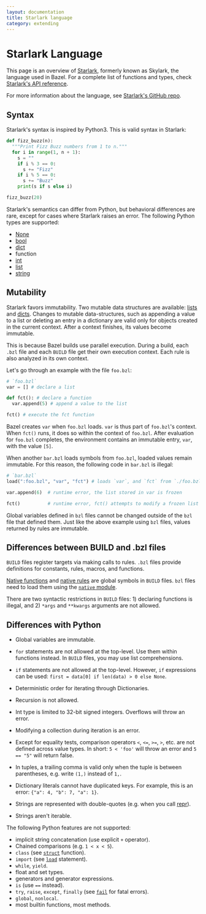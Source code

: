 ```yaml
---
layout: documentation
title: Starlark language
category: extending
---
```


# Starlark Language

<!-- [TOC] -->

This page is an overview of [Starlark](https://github.com/bazelbuild/starlark),
formerly known as Skylark, the language used in Bazel. For a complete list of
functions and types, check [Starlark's API reference](lib/skylark-overview.html).

For more information about the language, see [Starlark's GitHub repo](https://github.com/bazelbuild/starlark/).

## Syntax

Starlark's syntax is inspired by Python3. This is valid syntax in Starlark:

```python
def fizz_buzz(n):
  """Print Fizz Buzz numbers from 1 to n."""
  for i in range(1, n + 1):
    s = ""
    if i % 3 == 0:
      s += "Fizz"
    if i % 5 == 0:
      s += "Buzz"
    print(s if s else i)

fizz_buzz(20)
```

Starlark's semantics can differ from Python, but behavioral differences are
rare, except for cases where Starlark raises an error. The following Python
types are supported:

* [None](lib/globals.html#None)
* [bool](lib/bool.html)
* [dict](lib/dict.html)
* function
* [int](lib/int.html)
* [list](lib/list.html)
* [string](lib/string.html)

## Mutability

Starlark favors immutability. Two mutable data structures are available:
[lists](lib/list.html) and [dicts](lib/dict.html). Changes to mutable
data-structures, such as appending a value to a list or deleting an entry in a
dictionary are valid only for objects created in the current context. After a
context finishes, its values become immutable.

This is because Bazel builds use parallel execution. During a build, each `.bzl`
file and each `BUILD` file get their own execution context. Each rule is also
analyzed in its own context.

Let's go through an example with the file `foo.bzl`:

```python
# `foo.bzl`
var = [] # declare a list

def fct(): # declare a function
  var.append(5) # append a value to the list

fct() # execute the fct function
```

Bazel creates `var` when `foo.bzl` loads. `var` is thus part of `foo.bzl`'s
context. When `fct()` runs, it does so within the context of `foo.bzl`. After
evaluation for `foo.bzl` completes, the environment contains an immutable entry,
`var`, with the value `[5]`.

When another `bar.bzl` loads symbols from `foo.bzl`, loaded values remain
immutable. For this reason, the following code in `bar.bzl` is illegal:

```python
# `bar.bzl`
load(":foo.bzl", "var", "fct") # loads `var`, and `fct` from `./foo.bzl`

var.append(6)  # runtime error, the list stored in var is frozen

fct()          # runtime error, fct() attempts to modify a frozen list
```

Global variables defined in `bzl` files cannot be changed outside of the
`bzl` file that defined them. Just like the above example using `bzl` files,
values returned by rules are immutable.

## Differences between BUILD and .bzl files

`BUILD` files register targets via making calls to rules. `.bzl` files provide
definitions for constants, rules, macros, and functions.

[Native functions](../be/functions.html) and [native rules](
../be/overview.html#language-specific-native-rules) are global symbols in
`BUILD` files. `bzl` files need to load them using the [`native` module](
https://docs.bazel.build/versions/main/skylark/lib/native.html).

There are two syntactic restrictions in `BUILD` files: 1) declaring functions is
illegal, and 2) `*args` and `**kwargs` arguments are not allowed.

## Differences with Python

* Global variables are immutable.

* `for` statements are not allowed at the top-level. Use them within functions
  instead. In `BUILD` files, you may use list comprehensions.

* `if` statements are not allowed at the top-level. However, `if` expressions
  can be used: `first = data[0] if len(data) > 0 else None`.

* Deterministic order for iterating through Dictionaries.

* Recursion is not allowed.

* Int type is limited to 32-bit signed integers. Overflows will throw an error.

* Modifying a collection during iteration is an error.

* Except for equality tests, comparison operators `<`, `<=`, `>=`, `>`, etc. are
not defined across value types. In short: `5 < 'foo'` will throw an error and
`5 == "5"` will return false.

* In tuples, a trailing comma is valid only when the tuple is between
  parentheses, e.g. write `(1,)` instead of `1,`.

* Dictionary literals cannot have duplicated keys. For example, this is an
  error: `{"a": 4, "b": 7, "a": 1}`.

* Strings are represented with double-quotes (e.g. when you call
  [repr](lib/globals.html#repr)).

* Strings aren't iterable.

The following Python features are not supported:

* implicit string concatenation (use explicit `+` operator).
* Chained comparisons (e.g. `1 < x < 5`).
* `class` (see [`struct`](lib/struct.html#struct) function).
* `import` (see [`load`](concepts.md#loading-an-extension) statement).
* `while`, `yield`.
* float and set types.
* generators and generator expressions.
* `is` (use `==` instead).
* `try`, `raise`, `except`, `finally` (see [`fail`](lib/globals.html#fail) for fatal errors).
* `global`, `nonlocal`.
* most builtin functions, most methods.
